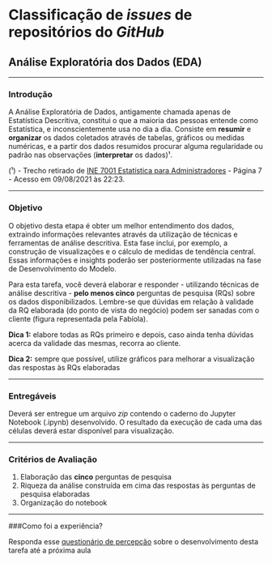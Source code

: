 # Classificação de _issues_ de repositórios do _GitHub_

## Análise Exploratória dos Dados (EDA)

<hr>

### Introdução

A Análise Exploratória de Dados, antigamente chamada apenas de Estatística Descritiva, constitui o que a maioria das pessoas entende como Estatística, e inconscientemente usa no dia a dia. Consiste em **resumir** e **organizar** os dados coletados através de tabelas, gráficos ou medidas numéricas, e a partir dos dados resumidos procurar alguma regularidade ou padrão nas observações (**interpretar** os dados)¹.

(¹) - Trecho retirado de [INE 7001 Estatística para Administradores](https://www.inf.ufsc.br/~marcelo.menezes.reis/Caps1_e_2.pdf) - Página 7 - Acesso em 09/08/2021 às 22:23.

<hr>

### Objetivo

O objetivo desta etapa é obter um melhor entendimento dos dados, extraindo informações relevantes através da
utilização de técnicas e ferramentas de análise descritiva. Esta fase inclui, por exemplo, a construção de visualizações
e o cálculo de medidas de tendência central. Essas informações e insights poderão ser posteriormente utilizadas na fase de Desenvolvimento do Modelo. 

Para esta tarefa, você deverá elaborar e responder - utilizando técnicas de análise descritiva - **pelo menos cinco** perguntas de pesquisa (RQs)
sobre os dados disponibilizados. Lembre-se que dúvidas em relação à validade da RQ elaborada (do ponto de vista do negócio) podem ser sanadas com o
cliente (figura representada pela Fabíola). 

**Dica 1:** elabore todas as RQs primeiro e depois, caso ainda tenha dúvidas acerca da validade das mesmas, recorra ao cliente.

**Dica 2:** sempre que possível, utilize gráficos para melhorar a visualização das respostas às RQs elaboradas

<hr>

### Entregáveis

Deverá ser entregue um arquivo _zip_ contendo o caderno do Jupyter Notebook (.ipynb) desenvolvido. O resultado da execução de cada uma das células 
deverá estar disponível para visualização.

<hr>

### Critérios de Avaliação

1. Elaboração das **cinco** perguntas de pesquisa
2. Riqueza da análise construída em cima das respostas às perguntas de pesquisa elaboradas
3. Organização do notebook

<hr>

###Como foi a experiência?

Responda esse [questionário de percepção](https://forms.gle/vQT58eALgvJPFu8m9) sobre o desenvolvimento desta tarefa até a próxima aula
